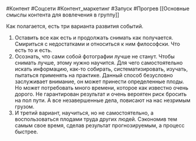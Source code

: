 #Контент #Соцсети #Контент_маркетинг #Запуск #Прогрев 
[[Основные смыслы контента для вовлечения в группу]]

Как полагается, есть три варианта развития событий.

1. Оставить все как есть и продолжать снимать как получается. Смириться с недостатками и относиться к ним философски. Что есть то и есть.
2. Осознать, что сами собой фотографии лучше не станут. Чтобы снимать лучше, этому нужно научится. Для чего самостоятельно искать информацию, как-то собирать, систематизировать, изучать, пытаться применять на практике. Данный способ безусловно заслуживает внимание, он может принести определенные плоды. Но может потребовать много времени, которое как известно очень дорого. Не гарантирован результат и очень вероятен риск бросить на пол пути. А все незавершенные дела, повисают на нас незримым грузом.
3. И третий вариант, научиться, но не самостоятельно, а воспользоваться плодами труда других людей. Сэкономив тем самым свое время, сделав результат прогнозируемым, а процесс быстрее.
